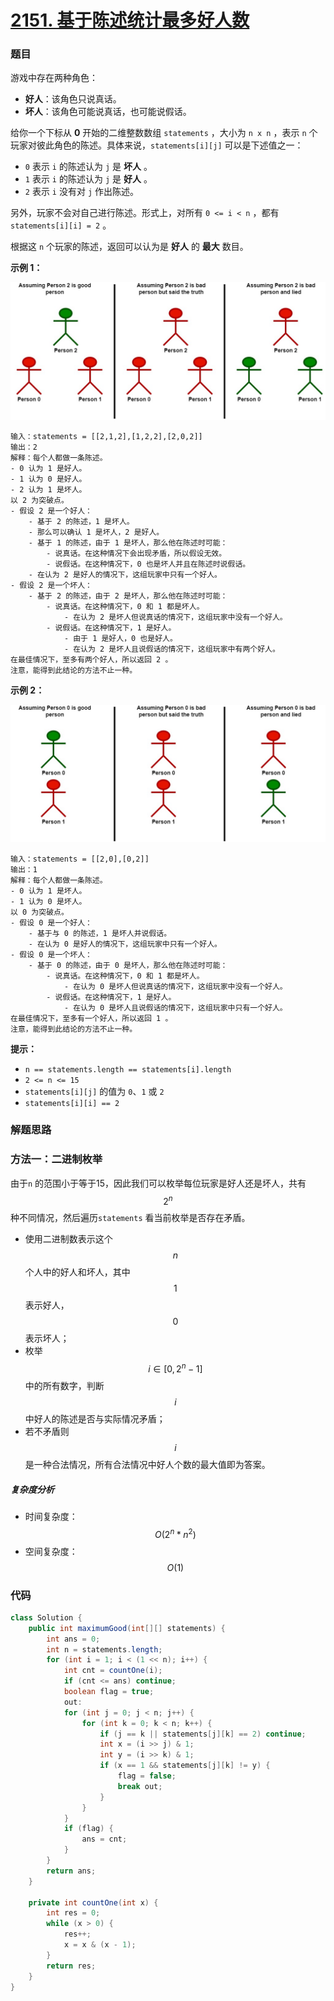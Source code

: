 # [2151. 基于陈述统计最多好人数](https://leetcode-cn.com/problems/maximum-good-people-based-on-statements/)

### 题目

游戏中存在两种角色：

- **好人**：该角色只说真话。
- **坏人**：该角色可能说真话，也可能说假话。

给你一个下标从 **0** 开始的二维整数数组 `statements` ，大小为 `n x n` ，表示 `n` 个玩家对彼此角色的陈述。具体来说，`statements[i][j]` 可以是下述值之一：

- `0` 表示 `i` 的陈述认为 `j` 是 **坏人** 。
- `1` 表示 `i` 的陈述认为 `j` 是 **好人** 。
- `2` 表示 `i` 没有对 `j` 作出陈述。

另外，玩家不会对自己进行陈述。形式上，对所有 `0 <= i < n` ，都有 `statements[i][i] = 2` 。

根据这 `n` 个玩家的陈述，返回可以认为是 **好人** 的 **最大** 数目。

 

**示例 1：**

![img](5992%E5%9F%BA%E4%BA%8E%E9%99%88%E8%BF%B0%E7%BB%9F%E8%AE%A1%E6%9C%80%E5%A4%9A%E5%A5%BD%E4%BA%BA%E6%95%B0.assets/logic1.jpg)

```
输入：statements = [[2,1,2],[1,2,2],[2,0,2]]
输出：2
解释：每个人都做一条陈述。
- 0 认为 1 是好人。
- 1 认为 0 是好人。
- 2 认为 1 是坏人。
以 2 为突破点。
- 假设 2 是一个好人：
    - 基于 2 的陈述，1 是坏人。
    - 那么可以确认 1 是坏人，2 是好人。
    - 基于 1 的陈述，由于 1 是坏人，那么他在陈述时可能：
        - 说真话。在这种情况下会出现矛盾，所以假设无效。
        - 说假话。在这种情况下，0 也是坏人并且在陈述时说假话。
    - 在认为 2 是好人的情况下，这组玩家中只有一个好人。
- 假设 2 是一个坏人：
    - 基于 2 的陈述，由于 2 是坏人，那么他在陈述时可能：
        - 说真话。在这种情况下，0 和 1 都是坏人。
            - 在认为 2 是坏人但说真话的情况下，这组玩家中没有一个好人。
        - 说假话。在这种情况下，1 是好人。
            - 由于 1 是好人，0 也是好人。
            - 在认为 2 是坏人且说假话的情况下，这组玩家中有两个好人。
在最佳情况下，至多有两个好人，所以返回 2 。
注意，能得到此结论的方法不止一种。
```

**示例 2：**

![img](5992%E5%9F%BA%E4%BA%8E%E9%99%88%E8%BF%B0%E7%BB%9F%E8%AE%A1%E6%9C%80%E5%A4%9A%E5%A5%BD%E4%BA%BA%E6%95%B0.assets/logic2.jpg)

```
输入：statements = [[2,0],[0,2]]
输出：1
解释：每个人都做一条陈述。
- 0 认为 1 是坏人。
- 1 认为 0 是坏人。
以 0 为突破点。
- 假设 0 是一个好人：
    - 基于与 0 的陈述，1 是坏人并说假话。
    - 在认为 0 是好人的情况下，这组玩家中只有一个好人。
- 假设 0 是一个坏人：
    - 基于 0 的陈述，由于 0 是坏人，那么他在陈述时可能：
        - 说真话。在这种情况下，0 和 1 都是坏人。
            - 在认为 0 是坏人但说真话的情况下，这组玩家中没有一个好人。
        - 说假话。在这种情况下，1 是好人。
            - 在认为 0 是坏人且说假话的情况下，这组玩家中只有一个好人。
在最佳情况下，至多有一个好人，所以返回 1 。 
注意，能得到此结论的方法不止一种。
```

 

**提示：**

- `n == statements.length == statements[i].length`
- `2 <= n <= 15`
- `statements[i][j]` 的值为 `0`、`1` 或 `2`
- `statements[i][i] == 2`

### 解题思路

### 方法一：二进制枚举

由于`n` 的范围小于等于15，因此我们可以枚举每位玩家是好人还是坏人，共有 $$ 2^n $$种不同情况，然后遍历`statements` 看当前枚举是否存在矛盾。

- 使用二进制数表示这个 $$ n $$ 个人中的好人和坏人，其中 $$ 1 $$ 表示好人，$$ 0 $$ 表示坏人；
- 枚举 $$ i ∈ [0, 2^n - 1] $$ 中的所有数字，判断 $$ i $$ 中好人的陈述是否与实际情况矛盾；
- 若不矛盾则 $$ i $$ 是一种合法情况，所有合法情况中好人个数的最大值即为答案。

##### 复杂度分析

- 时间复杂度：$$ O(2^n*n^2) $$
- 空间复杂度：$$ O(1) $$

### 代码

```java
class Solution {
    public int maximumGood(int[][] statements) {
        int ans = 0;
        int n = statements.length;
        for (int i = 1; i < (1 << n); i++) {
            int cnt = countOne(i);
            if (cnt <= ans) continue;
            boolean flag = true;
            out:
            for (int j = 0; j < n; j++) {
                for (int k = 0; k < n; k++) {
                    if (j == k || statements[j][k] == 2) continue;
                    int x = (i >> j) & 1;
                    int y = (i >> k) & 1;
                    if (x == 1 && statements[j][k] != y) {
                        flag = false;
                        break out;
                    }
                }
            }
            if (flag) {
                ans = cnt;
            }
        }
        return ans;
    }

    private int countOne(int x) {
        int res = 0;
        while (x > 0) {
            res++;
            x = x & (x - 1);
        }
        return res;
    }
}
```

